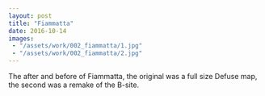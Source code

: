 ```yaml
---
layout: post
title: "Fiammatta"
date: 2016-10-14
images:
 - "/assets/work/002_fiammatta/1.jpg"
 - "/assets/work/002_fiammatta/2.jpg"
---
```


The after and before of Fiammatta, the original was a full size Defuse map, the second was a remake of the B-site.
